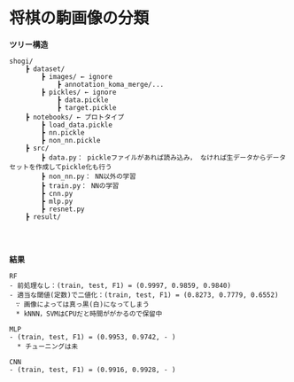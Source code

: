 # 将棋の駒画像の分類

**ツリー構造**

	shogi/  
		┣ dataset/
			┣ images/ ← ignore
				┣ annotation_koma_merge/...  
			┣ pickles/ ← ignore
				┣ data.pickle
				┣ target.pickle  
		┣ notebooks/ ← プロトタイプ  
			┣ load_data.pickle
			┣ nn.pickle  
			┣ non_nn.pickle  
		┣ src/  
			┣ data.py： pickleファイルがあれば読み込み， なければ生データからデータセットを作成してpickle化も行う
			┣ non_nn.py： NN以外の学習  
			┣ train.py： NNの学習  
			┣ cnn.py
			┣ mlp.py
			┣ resnet.py
		┣ result/


	　　

**結果**

	RF
	- 前処理なし：(train, test, F1) = (0.9997, 0.9859, 0.9840)
	- 適当な閾値(定数)で二値化：(train, test, F1) = (0.8273, 0.7779, 0.6552)  
	　∵ 画像によっては真っ黒(白)になってしまう
	　* kNNN，SVMはCPUだと時間ががかるので保留中

	MLP
	- (train, test, F1) = (0.9953, 0.9742, - )  
	  * チューニングは未

	CNN
	- (train, test, F1) = (0.9916, 0.9928, - )  
